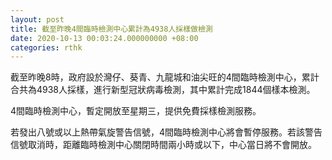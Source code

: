 ```yaml
---
layout: post
title: 截至昨晚4間臨時檢測中心累計為4938人採樣做檢測
date: 2020-10-13 00:03:24.000000000 +08:00
categories: rthk
---
```


截至昨晚8時，政府設於灣仔、葵青、九龍城和油尖旺的4間臨時檢測中心，累計合共為4938人採樣，進行新型冠狀病毒檢測，其中累計完成1844個樣本檢測。

4間臨時檢測中心，暫定開放至星期三，提供免費採樣檢測服務。

若發出八號或以上熱帶氣旋警告信號，4間臨時檢測中心將會暫停服務。若該警告信號取消時，距離臨時檢測中心關閉時間兩小時或以下，中心當日將不會開放。
